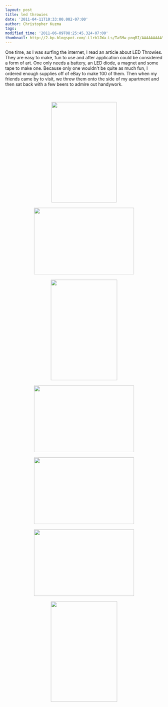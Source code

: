 ```yaml
---
layout: post
title: led throwies
date: '2011-04-11T10:33:00.002-07:00'
author: Christopher Kuzma
tags: 
modified_time: '2011-06-09T08:25:45.324-07:00'
thumbnail: http://2.bp.blogspot.com/-Llrb1JWa-Ls/TaSMw-pnqBI/AAAAAAAAAYs/KHiskraDcp0/s72-c/29257_10150197187355191_634550190_13063546_2861794_n.jpg
---
```


One time, as I was surfing the internet, I read an article about LED Throwies. They are easy to make, fun to use and after application could be considered a form of art. One only needs a battery, an LED diode, a magnet and some tape to make one. Because only one wouldn't be quite as much fun, I ordered enough supplies off of eBay to make 100 of them. Then when my friends came by to visit, we threw them onto the side of my apartment and then sat back with a few beers to admire out handywork. <br /><a name='more'></a><br /><br /><div class="separator" style="clear: both; text-align: center;"><a href="http://2.bp.blogspot.com/-Llrb1JWa-Ls/TaSMw-pnqBI/AAAAAAAAAYs/KHiskraDcp0/s1600/29257_10150197187355191_634550190_13063546_2861794_n.jpg" imageanchor="1" style="margin-left: 1em; margin-right: 1em;"><img border="0" height="320" src="http://2.bp.blogspot.com/-Llrb1JWa-Ls/TaSMw-pnqBI/AAAAAAAAAYs/KHiskraDcp0/s320/29257_10150197187355191_634550190_13063546_2861794_n.jpg" width="208" /></a></div><br /><div class="separator" style="clear: both; text-align: center;"><a href="http://3.bp.blogspot.com/-qInm8g1h2tI/TaSMxJDGXrI/AAAAAAAAAYw/98PM--gRQBw/s1600/33725_450917116525_503761525_6163612_3716079_n.jpg" imageanchor="1" style="margin-left: 1em; margin-right: 1em;"><img border="0" height="212" src="http://3.bp.blogspot.com/-qInm8g1h2tI/TaSMxJDGXrI/AAAAAAAAAYw/98PM--gRQBw/s320/33725_450917116525_503761525_6163612_3716079_n.jpg" width="320" /></a></div><br /><div class="separator" style="clear: both; text-align: center;"><a href="http://3.bp.blogspot.com/-lOnC_Nw1cEQ/TaSMxMZBttI/AAAAAAAAAY0/xaJQ4Me__qw/s1600/37150_450914181525_503761525_6163549_2629438_n.jpg" imageanchor="1" style="margin-left: 1em; margin-right: 1em;"><img border="0" height="320" src="http://3.bp.blogspot.com/-lOnC_Nw1cEQ/TaSMxMZBttI/AAAAAAAAAY0/xaJQ4Me__qw/s320/37150_450914181525_503761525_6163549_2629438_n.jpg" width="212" /></a></div><br /><div class="separator" style="clear: both; text-align: center;"><a href="http://3.bp.blogspot.com/-rDmVd2nxdIY/TaSMxVqWLVI/AAAAAAAAAY4/XRpGU85huTs/s1600/37157_450914151525_503761525_6163548_5715291_n.jpg" imageanchor="1" style="margin-left: 1em; margin-right: 1em;"><img border="0" height="212" src="http://3.bp.blogspot.com/-rDmVd2nxdIY/TaSMxVqWLVI/AAAAAAAAAY4/XRpGU85huTs/s320/37157_450914151525_503761525_6163548_5715291_n.jpg" width="320" /></a></div><br /><div class="separator" style="clear: both; text-align: center;"><a href="http://2.bp.blogspot.com/-IoXi149j5cA/TaSMxsWbZrI/AAAAAAAAAY8/c54toUWF-J4/s1600/72574_450914101525_503761525_6163545_5082396_n.jpg" imageanchor="1" style="margin-left: 1em; margin-right: 1em;"><img border="0" height="212" src="http://2.bp.blogspot.com/-IoXi149j5cA/TaSMxsWbZrI/AAAAAAAAAY8/c54toUWF-J4/s320/72574_450914101525_503761525_6163545_5082396_n.jpg" width="320" /></a></div><br /><div class="separator" style="clear: both; text-align: center;"><a href="http://1.bp.blogspot.com/-BfXkVEac7RM/TaSMxzTm7zI/AAAAAAAAAZA/6Nazizrhr40/s1600/72777_450914116525_503761525_6163546_6682907_n.jpg" imageanchor="1" style="margin-left: 1em; margin-right: 1em;"><img border="0" height="212" src="http://1.bp.blogspot.com/-BfXkVEac7RM/TaSMxzTm7zI/AAAAAAAAAZA/6Nazizrhr40/s320/72777_450914116525_503761525_6163546_6682907_n.jpg" width="320" /></a></div><br /><div class="separator" style="clear: both; text-align: center;"><a href="http://4.bp.blogspot.com/-J718jU271MM/TaSMybovjdI/AAAAAAAAAZE/s2hudblGZm4/s1600/74148_450914071525_503761525_6163543_5790748_n.jpg" imageanchor="1" style="margin-left: 1em; margin-right: 1em;"><img border="0" height="320" src="http://4.bp.blogspot.com/-J718jU271MM/TaSMybovjdI/AAAAAAAAAZE/s2hudblGZm4/s320/74148_450914071525_503761525_6163543_5790748_n.jpg" width="212" /></a></div>